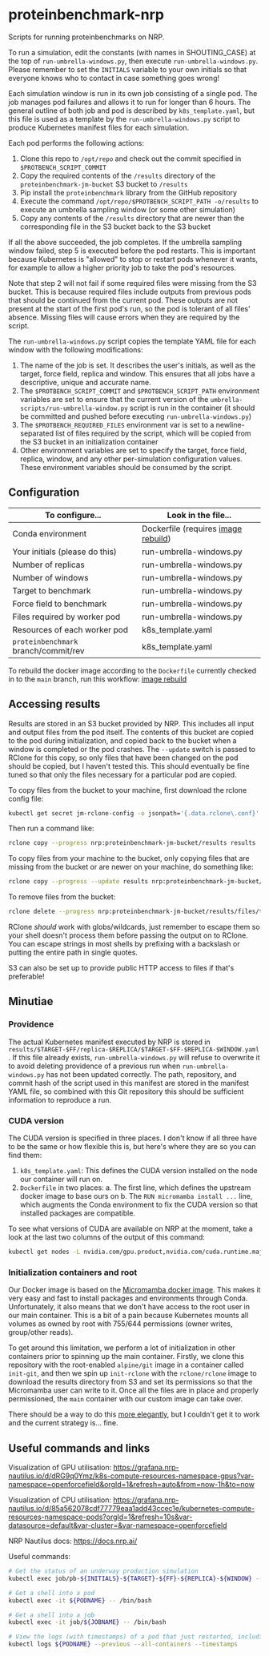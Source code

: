 # proteinbenchmark-nrp

Scripts for running proteinbenchmarks on NRP.

To run a simulation, edit the constants (with names in SHOUTING_CASE) at the top of `run-umbrella-windows.py`, then execute `run-umbrella-windows.py`. Please remember to set the `INITIALS` variable to your own initials so that everyone knows who to contact in case something goes wrong!

Each simulation window is run in its own job consisting of a single pod. The job manages pod failures and allows it to run for longer than 6 hours. The general outline of both job and pod is described by `k8s_template.yaml`, but this file is used as a template by the `run-umbrella-windows.py` script to produce Kubernetes manifest files for each simulation.

Each pod performs the following actions:

1. Clone this repo to `/opt/repo` and check out the commit specified in `$PROTBENCH_SCRIPT_COMMIT`
2. Copy the required contents of the `/results` directory of the `proteinbenchmark-jm-bucket` S3 bucket to `/results`
3. Pip install the `proteinbenchmark` library from the GitHub repository
4. Execute the command `/opt/repo/$PROTBENCH_SCRIPT_PATH -o/results` to execute an umbrella sampling window (or some other simulation)
5. Copy any contents of the `/results` directory that are newer than the corresponding file in the S3 bucket back to the S3 bucket

If all the above succeeded, the job completes. If the umbrella sampling window failed, step 5 is executed before the pod restarts. This is important because Kubernetes is "allowed" to stop or restart pods whenever it wants, for example to allow a higher priority job to take the pod's resources.

Note that step 2 will not fail if some required files were missing from the S3 bucket. This is because required files include outputs from previous pods that should be continued from the current pod. These outputs are not present at the start of the first pod's run, so the pod is tolerant of all files' absence. Missing files will cause errors when they are required by the script.

The `run-umbrella-windows.py` script copies the template YAML file for each window with the following modifications:

1. The name of the job is set. It describes the user's initials, as well as the target, force field, replica and window. This ensures that all jobs have a descriptive, unique and accurate name.
2. The `$PROTBENCH_SCRIPT_COMMIT` and `$PROTBENCH_SCRIPT_PATH` environment variables are set to ensure that the current version of the `umbrella-scripts/run-umbrella-window.py` script is run in the container (it should be committed and pushed before executing `run-umbrella-windows.py`)
3. The `$PROTBENCH_REQUIRED_FILES` environment var is set to a newline-separated list of files required by the script, which will be copied from the S3 bucket in an initialization container
3. Other environment variables are set to specify the target, force field, replica, window, and any other per-simulation configuration values. These environment variables should be consumed by the script.

## Configuration

| To configure...                      | Look in the file...                  |
|--------------------------------------|--------------------------------------|
| Conda environment                    | Dockerfile (requires [image rebuild])|
| Your initials (please do this)       | run-umbrella-windows.py              |
| Number of replicas                   | run-umbrella-windows.py              |
| Number of windows                    | run-umbrella-windows.py              |
| Target to benchmark                  | run-umbrella-windows.py              |
| Force field to benchmark             | run-umbrella-windows.py              |
| Files required by worker pod         | run-umbrella-windows.py              |
| Resources of each worker pod         | k8s_template.yaml                    |
| `proteinbenchmark` branch/commit/rev | k8s_template.yaml                    |

To rebuild the docker image according to the `Dockerfile` currently checked in to the `main` branch, run this workflow: [image rebuild]

[image rebuild]: https://github.com/openforcefield/proteinbenchmark-nrp/actions/workflows/rebuild-docker.yaml

## Accessing results

Results are stored in an S3 bucket provided by NRP. This includes all input and output files from the pod itself. The contents of this bucket are copied to the pod during initialization, and copied back to the bucket when a window is completed or the pod crashes. The `--update` switch is passed to RClone for this copy, so only files that have been changed on the pod should be copied, but I haven't tested this. This should eventually be fine tuned so that only the files necessary for a particular pod are copied.

To copy files from the bucket to your machine, first download the rclone config file:

```bash
kubectl get secret jm-rclone-config -o jsonpath='{.data.rclone\.conf}' | base64 --decode > ~/.config/rclone/rclone.conf
```

Then run a command like:

```bash
rclone copy --progress nrp:proteinbenchmark-jm-bucket/results results
```

To copy files from your machine to the bucket, only copying files that are missing from the bucket or are newer on your machine, do something like:

```bash
rclone copy --progress --update results nrp:proteinbenchmark-jm-bucket/results
```

To remove files from the bucket:

```bash
rclone delete --progress nrp:proteinbenchmark-jm-bucket/results/files/to/remove
```

RClone *should* work with globs/wildcards, just remember to escape them so your shell doesn't process them before passing the output on to RClone. You can escape strings in most shells by prefixing with a backslash or putting the entire path in single quotes.

S3 can also be set up to provide public HTTP access to files if that's preferable!

## Minutiae

### Providence

The actual Kubernetes manifest executed by NRP is stored in `results/$TARGET-$FF/replica-$REPLICA/$TARGET-$FF-$REPLICA-$WINDOW.yaml`. If this file already exists, `run-umbrella-windows.py` will refuse to overwrite it to avoid deleting providence of a previous run when `run-umbrella-windows.py` has not been updated correctly. The path, repository, and commit hash of the script used in this manifest are stored in the manifest YAML file, so combined with this Git repository this should be sufficient information to reproduce a run.

### CUDA version

The CUDA version is specified in three places. I don't know if all three have to be the same or how flexible this is, but here's where they are so you can find them:

1. `k8s_template.yaml`: This defines the CUDA version installed on the node our container will run on.
2. `Dockerfile` in two places:
  a. The first line, which defines the upstream docker image to base ours on
  b. The `RUN micromamba install ...` line, which augments the Conda environment to fix the CUDA version so that installed packages are compatible.

To see what versions of CUDA are available on NRP at the moment, take a look at the last two columns of the output of this command:

```bash
kubectl get nodes -L nvidia.com/gpu.product,nvidia.com/cuda.runtime.major,nvidia.com/cuda.runtime.minor -l nvidia.com/gpu.product
```

### Initialization containers and root

Our Docker image is based on the [Micromamba docker image]. This makes it very easy and fast to install packages and environments through Conda. Unfortunately, it also means that we don't have access to the root user in our main container. This is a bit of a pain because Kubernetes mounts all volumes as owned by root with 755/644 permissions (owner writes, group/other reads).

To get around this limitation, we perform a lot of initialization in other containers prior to spinning up the main container. Firstly, we clone this repository with the root-enabled `alpine/git` image in a container called `init-git`, and then we spin up `init-rclone` with the `rclone/rclone` image to download the results directory from S3 and set its permissions so that the Micromamba user can write to it. Once all the files are in place and properly permissioned, the `main` container with our custom image can take over.

There should be a way to do this [more elegantly], but I couldn't get it to work and the current strategy is... fine.

[Micromamba docker image]: https://micromamba-docker.readthedocs.io/en/latest/
[more elegantly]: https://stackoverflow.com/questions/43544370/kubernetes-how-to-set-volumemount-user-group-and-file-permissions

## Useful commands and links

Visualization of GPU utilisation: https://grafana.nrp-nautilus.io/d/dRG9q0Ymz/k8s-compute-resources-namespace-gpus?var-namespace=openforcefield&orgId=1&refresh=auto&from=now-1h&to=now

Visualization of CPU utilisation: https://grafana.nrp-nautilus.io/d/85a562078cdf77779eaa1add43ccec1e/kubernetes-compute-resources-namespace-pods?orgId=1&refresh=10s&var-datasource=default&var-cluster=&var-namespace=openforcefield

NRP Nautilus docs: https://docs.nrp.ai/

Useful commands:

```bash
# Get the status of an underway production simulation
kubectl exec job/pb-${INITIALS}-${TARGET}-${FF}-${REPLICA}-${WINDOW} -- cat /results/${TARGET}-${FF}/replica-${REPLICA}/window-${WINDOW}/${TARGET}-${FF}-production.out

# Get a shell into a pod
kubectl exec -it ${PODNAME} -- /bin/bash

# Get a shell into a job
kubectl exec -it job/${JOBNAME} -- /bin/bash

# View the logs (with timestamps) of a pod that just restarted, including its initialization containers
kubectl logs ${PODNAME} --previous --all-containers --timestamps
```
